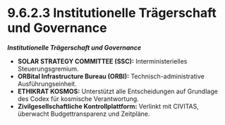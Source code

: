 # 9.6.2.3 Institutionelle Trägerschaft und Governance

_**Institutionelle Trägerschaft und Governance**_

* **SOLAR STRATEGY COMMITTEE (SSC):** Interministerielles Steuerungsgremium.
* **ORBital Infrastructure Bureau (ORBI):** Technisch-administrative Ausführungseinheit.
* **ETHIKRAT KOSMOS:** Unterstützt alle Entscheidungen auf Grundlage des Codex für kosmische Verantwortung.
* **Zivilgesellschaftliche Kontrollplattform:** Verlinkt mit CIVITAS, überwacht Budgettransparenz und Zeitpläne.
